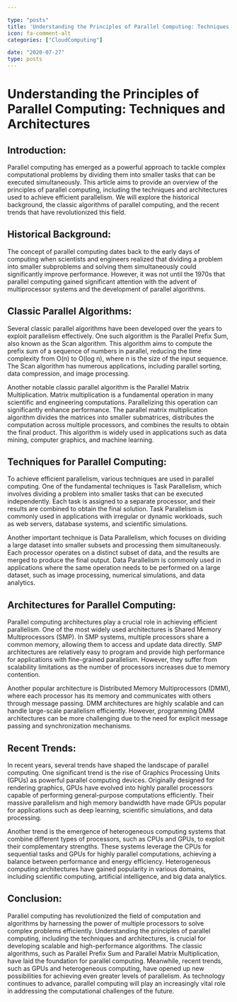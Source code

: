 ```yaml
---

type: "posts"
title: 'Understanding the Principles of Parallel Computing: Techniques and Architectures'
icon: fa-comment-alt
categories: ["CloudComputing"]

date: "2020-07-27"
type: posts
---
```





# Understanding the Principles of Parallel Computing: Techniques and Architectures

## Introduction:
Parallel computing has emerged as a powerful approach to tackle complex computational problems by dividing them into smaller tasks that can be executed simultaneously. This article aims to provide an overview of the principles of parallel computing, including the techniques and architectures used to achieve efficient parallelism. We will explore the historical background, the classic algorithms of parallel computing, and the recent trends that have revolutionized this field.

## Historical Background:
The concept of parallel computing dates back to the early days of computing when scientists and engineers realized that dividing a problem into smaller subproblems and solving them simultaneously could significantly improve performance. However, it was not until the 1970s that parallel computing gained significant attention with the advent of multiprocessor systems and the development of parallel algorithms.

## Classic Parallel Algorithms:
Several classic parallel algorithms have been developed over the years to exploit parallelism effectively. One such algorithm is the Parallel Prefix Sum, also known as the Scan algorithm. This algorithm aims to compute the prefix sum of a sequence of numbers in parallel, reducing the time complexity from O(n) to O(log n), where n is the size of the input sequence. The Scan algorithm has numerous applications, including parallel sorting, data compression, and image processing.

Another notable classic parallel algorithm is the Parallel Matrix Multiplication. Matrix multiplication is a fundamental operation in many scientific and engineering computations. Parallelizing this operation can significantly enhance performance. The parallel matrix multiplication algorithm divides the matrices into smaller submatrices, distributes the computation across multiple processors, and combines the results to obtain the final product. This algorithm is widely used in applications such as data mining, computer graphics, and machine learning.

## Techniques for Parallel Computing:
To achieve efficient parallelism, various techniques are used in parallel computing. One of the fundamental techniques is Task Parallelism, which involves dividing a problem into smaller tasks that can be executed independently. Each task is assigned to a separate processor, and their results are combined to obtain the final solution. Task Parallelism is commonly used in applications with irregular or dynamic workloads, such as web servers, database systems, and scientific simulations.

Another important technique is Data Parallelism, which focuses on dividing a large dataset into smaller subsets and processing them simultaneously. Each processor operates on a distinct subset of data, and the results are merged to produce the final output. Data Parallelism is commonly used in applications where the same operation needs to be performed on a large dataset, such as image processing, numerical simulations, and data analytics.

## Architectures for Parallel Computing:
Parallel computing architectures play a crucial role in achieving efficient parallelism. One of the most widely used architectures is Shared Memory Multiprocessors (SMP). In SMP systems, multiple processors share a common memory, allowing them to access and update data directly. SMP architectures are relatively easy to program and provide high performance for applications with fine-grained parallelism. However, they suffer from scalability limitations as the number of processors increases due to memory contention.

Another popular architecture is Distributed Memory Multiprocessors (DMM), where each processor has its memory and communicates with others through message passing. DMM architectures are highly scalable and can handle large-scale parallelism efficiently. However, programming DMM architectures can be more challenging due to the need for explicit message passing and synchronization mechanisms.

## Recent Trends:
In recent years, several trends have shaped the landscape of parallel computing. One significant trend is the rise of Graphics Processing Units (GPUs) as powerful parallel computing devices. Originally designed for rendering graphics, GPUs have evolved into highly parallel processors capable of performing general-purpose computations efficiently. Their massive parallelism and high memory bandwidth have made GPUs popular for applications such as deep learning, scientific simulations, and data processing.

Another trend is the emergence of heterogeneous computing systems that combine different types of processors, such as CPUs and GPUs, to exploit their complementary strengths. These systems leverage the CPUs for sequential tasks and GPUs for highly parallel computations, achieving a balance between performance and energy efficiency. Heterogeneous computing architectures have gained popularity in various domains, including scientific computing, artificial intelligence, and big data analytics.

## Conclusion:
Parallel computing has revolutionized the field of computation and algorithms by harnessing the power of multiple processors to solve complex problems efficiently. Understanding the principles of parallel computing, including the techniques and architectures, is crucial for developing scalable and high-performance algorithms. The classic algorithms, such as Parallel Prefix Sum and Parallel Matrix Multiplication, have laid the foundation for parallel computing. Meanwhile, recent trends, such as GPUs and heterogeneous computing, have opened up new possibilities for achieving even greater levels of parallelism. As technology continues to advance, parallel computing will play an increasingly vital role in addressing the computational challenges of the future.